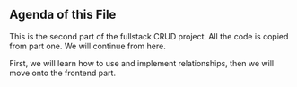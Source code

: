 ## Agenda of this File

This is the second part of the fullstack CRUD project. All the code is copied from part one. We will continue from here.

First, we will learn how to use and implement relationships, then we will move onto the frontend part.
